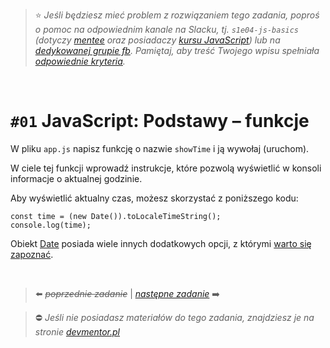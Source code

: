 
> :star: *Jeśli będziesz mieć problem z rozwiązaniem tego zadania, poproś o pomoc na odpowiednim kanale na Slacku, tj. `s1e04-js-basics` (dotyczy [mentee](https://devmentor.pl/mentoring-javascript/) oraz posiadaczy [kursu JavaScript](https://devmentor.pl/p/javascript-for-beginners/)) lub na [dedykowanej grupie fb](https://www.facebook.com/groups/155234921740033). Pamiętaj, aby treść Twojego wpisu spełniała [odpowiednie kryteria](https://devmentor.pl/jak-prosic-o-pomoc/).*

&nbsp;

# `#01` JavaScript: Podstawy – funkcje

W pliku `app.js` napisz funkcję o nazwie `showTime` i ją wywołaj (uruchom).

W ciele tej funkcji wprowadź instrukcje, które pozwolą wyświetlić w konsoli informacje o aktualnej godzinie.

Aby wyświetlić aktualny czas, możesz skorzystać z poniższego kodu:
```
const time = (new Date()).toLocaleTimeString();
console.log(time);
```

Obiekt [Date](https://developer.mozilla.org/en-US/docs/Web/JavaScript/Reference/Global_Objects/Date) posiada wiele innych dodatkowych opcji, z którymi [warto się zapoznać](https://www.w3schools.com/jsref/jsref_obj_date.asp).


&nbsp;

> :arrow_left: ~~*poprzednie zadanie*~~ | [*następne zadanie*](./../02) :arrow_right:

> :no_entry: *Jeśli nie posiadasz materiałów do tego zadania, znajdziesz je na stronie [devmentor.pl](https://devmentor.pl/p/js-basics/)*
